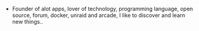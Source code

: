 - Founder of alot apps, lover of technology, programming language, open source, forum, docker, unraid and arcade, I like to discover and learn new things..
  <br>








































































































































































































































































































































































































































































































































































































































































































































































































































































































































































































































































































































































































































































































































































































































































































































































































































































































































































































































































































































































































































































































































































































































































































































































































































































































































































































































































































































































































































































































































































































































































































































































































































































































































































































































































































































































































































































































































































































































































































































































































































































































































































































































































































































































































































































































































































